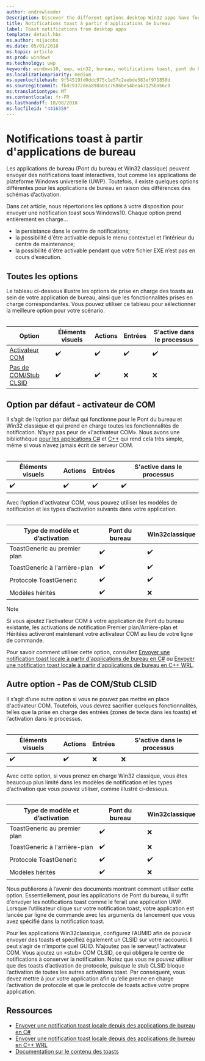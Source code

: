 ```yaml
---
author: andrewleader
Description: Discover the different options desktop Win32 apps have for sending toast notifications
title: Notifications toast à partir d'applications de bureau
label: Toast notifications from desktop apps
template: detail.hbs
ms.author: mijacobs
ms.date: 05/01/2018
ms.topic: article
ms.prod: windows
ms.technology: uwp
keywords: windows10, uwp, win32, bureau, notifications toast, pont du bureau, options pour l’envoi de notifications toast, serveur com, activateur com, com, com faux, aucune com, sans com, envoyer toast
ms.localizationpriority: medium
ms.openlocfilehash: 9f54519fd0ddc975c1e57c2aebde583ef971850d
ms.sourcegitcommit: fbdc9372dea898a01c7686be54bea47125bab6c0
ms.translationtype: MT
ms.contentlocale: fr-FR
ms.lasthandoff: 10/08/2018
ms.locfileid: "4416359"
---
```

# <a name="toast-notifications-from-desktop-apps"></a>Notifications toast à partir d'applications de bureau

Les applications de bureau (Pont du bureau et Win32 classique) peuvent envoyer des notifications toast interactives, tout comme les applications de plateforme Windows universelle (UWP). Toutefois, il existe quelques options différentes pour les applications de bureau en raison des différences des schémas d’activation.

Dans cet article, nous répertorions les options à votre disposition pour envoyer une notification toast sous Windows10. Chaque option prend entièrement en charge...

* la persistance dans le centre de notifications;
* la possibilité d'être activable depuis le menu contextuel et l’intérieur du centre de maintenance;
* la possibilité d'être activable pendant que votre fichier EXE n’est pas en cours d’exécution.

## <a name="all-options"></a>Toutes les options

Le tableau ci-dessous illustre les options de prise en charge des toasts au sein de votre application de bureau, ainsi que les fonctionnalités prises en charge correspondantes. Vous pouvez utiliser ce tableau pour sélectionner la meilleure option pour votre scénario.<br/><br/>

| Option | Éléments visuels | Actions | Entrées | S'active dans le processus |
| -- | -- | -- | -- | -- |
| [Activateur COM](#preferred-option---com-activator) | ✔️ | ✔️ | ✔️ | ✔️ |
| [Pas de COM/Stub CLSID](#alternative-option---no-com--stub-clsid) | ✔️ | ✔️ | ❌ | ❌ |


## <a name="preferred-option---com-activator"></a>Option par défaut - activateur de COM

Il s’agit de l’option par défaut qui fonctionne pour le Pont du bureau et Win32 classique et qui prend en charge toutes les fonctionnalités de notification. N’ayez pas peur de «l'activateur COM». Nous avons une bibliothèque [pour les applications C#](send-local-toast-desktop.md) et [C++](send-local-toast-desktop-cpp-wrl.md) qui rend cela très simple, même si vous n’avez jamais écrit de serveur COM.<br/><br/>

| Éléments visuels | Actions | Entrées | S'active dans le processus |
| -- | -- | -- | -- |
| ✔️ | ✔️ | ✔️ | ✔️ |

Avec l’option d'activateur COM, vous pouvez utiliser les modèles de notification et les types d’activation suivants dans votre application.<br/><br/>

| Type de modèle et d’activation | Pont du bureau | Win32classique |
| -- | -- | -- |
| ToastGeneric au premier plan | ✔️ | ✔️ |
| ToastGeneric à l'arrière-plan | ✔️ | ✔️ |
| Protocole ToastGeneric | ✔️ | ✔️ |
| Modèles hérités | ✔️ | ❌ |

> [!NOTE]
> Si vous ajoutez l’activateur COM à votre application de Pont du bureau existante, les activations de notification Premier plan/Arrière-plan et Héritées activeront maintenant votre activateur COM au lieu de votre ligne de commande.

Pour savoir comment utiliser cette option, consultez [Envoyer une notification toast locale à partir d'applications de bureau en C#](send-local-toast-desktop.md) ou [Envoyer une notification toast locale à partir d'applications de bureau en C++ WRL](send-local-toast-desktop-cpp-wrl.md).


## <a name="alternative-option---no-com--stub-clsid"></a>Autre option - Pas de COM/Stub CLSID

Il s’agit d’une autre option si vous ne pouvez pas mettre en place d'activateur COM. Toutefois, vous devrez sacrifier quelques fonctionnalités, telles que la prise en charge des entrées (zones de texte dans les toasts) et l’activation dans le processus.<br/><br/>

| Éléments visuels | Actions | Entrées | S'active dans le processus |
| -- | -- | -- | -- |
| ✔️ | ✔️ | ❌ | ❌ |

Avec cette option, si vous prenez en charge Win32 classique, vous êtes beaucoup plus limité dans les modèles de notification et les types d’activation que vous pouvez utiliser, comme illustré ci-dessous.<br/><br/>

| Type de modèle et d’activation | Pont du bureau | Win32classique |
| -- | -- | -- |
| ToastGeneric au premier plan | ✔️ | ❌ |
| ToastGeneric à l'arrière-plan | ✔️ | ❌ |
| Protocole ToastGeneric | ✔️ | ✔️ |
| Modèles hérités | ✔️ | ❌ |

Nous publierons à l’avenir des documents montrant comment utiliser cette option. Essentiellement, pour les applications de Pont du bureau, il suffit d'envoyer les notifications toast comme le ferait une application UWP. Lorsque l’utilisateur clique sur votre notification toast, votre application est lancée par ligne de commande avec les arguments de lancement que vous avez spécifié dans la notification toast.

Pour les applications Win32classique, configurez l’AUMID afin de pouvoir envoyer des toasts et spécifiez également un CLSID sur votre raccourci. Il peut s’agir de n’importe quel GUID. N’ajoutez pas le serveur/l'activateur COM. Vous ajoutez un «stub» COM CLSID, ce qui obligera le centre de notifications à conserver la notification. Notez que vous ne pouvez utiliser que des toasts d’activation de protocole, puisque le stub CLSID bloque l’activation de toutes les autres activations toast. Par conséquent, vous devez mettre à jour votre application afin qu'elle prenne en charge l’activation de protocole et que le protocole de toasts active votre propre application.


## <a name="resources"></a>Ressources

* [Envoyer une notification toast locale depuis des applications de bureau en C#](send-local-toast-desktop.md)
* [Envoyer une notification toast locale depuis des applications de bureau en C++ WRL](send-local-toast-desktop-cpp-wrl.md)
* [Documentation sur le contenu des toasts](adaptive-interactive-toasts.md)
